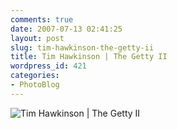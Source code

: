 ```yaml
---
comments: true
date: 2007-07-13 02:41:25
layout: post
slug: tim-hawkinson-the-getty-ii
title: Tim Hawkinson | The Getty II
wordpress_id: 421
categories:
- PhotoBlog
---
```


![Tim Hawkinson | The Getty II](http://ryanfitzer.com/main/wp-content/uploads/2007/07/dscn1884.jpg)
